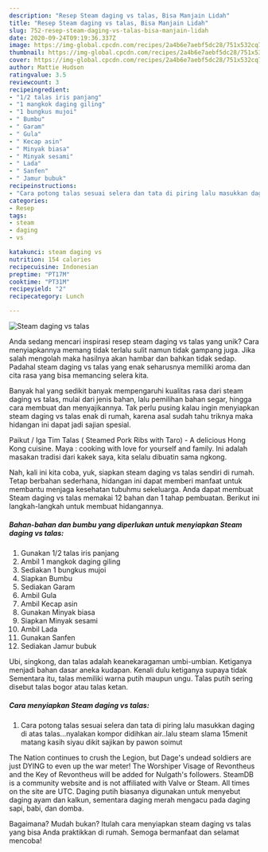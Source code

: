 ```yaml
---
description: "Resep Steam daging vs talas, Bisa Manjain Lidah"
title: "Resep Steam daging vs talas, Bisa Manjain Lidah"
slug: 752-resep-steam-daging-vs-talas-bisa-manjain-lidah
date: 2020-09-24T09:19:36.337Z
image: https://img-global.cpcdn.com/recipes/2a4b6e7aebf5dc28/751x532cq70/steam-daging-vs-talas-foto-resep-utama.jpg
thumbnail: https://img-global.cpcdn.com/recipes/2a4b6e7aebf5dc28/751x532cq70/steam-daging-vs-talas-foto-resep-utama.jpg
cover: https://img-global.cpcdn.com/recipes/2a4b6e7aebf5dc28/751x532cq70/steam-daging-vs-talas-foto-resep-utama.jpg
author: Mattie Hudson
ratingvalue: 3.5
reviewcount: 3
recipeingredient:
- "1/2 talas iris panjang"
- "1 mangkok daging giling"
- "1 bungkus mujoi"
- " Bumbu"
- " Garam"
- " Gula"
- " Kecap asin"
- " Minyak biasa"
- " Minyak sesami"
- " Lada"
- " Sanfen"
- " Jamur bubuk"
recipeinstructions:
- "Cara potong talas sesuai selera dan tata di piring lalu masukkan daging di atas talas...nyalakan kompor didihkan air..lalu steam slama 15menit matang kasih siyau dikit sajikan by pawon soimut"
categories:
- Resep
tags:
- steam
- daging
- vs

katakunci: steam daging vs 
nutrition: 154 calories
recipecuisine: Indonesian
preptime: "PT17M"
cooktime: "PT31M"
recipeyield: "2"
recipecategory: Lunch

---
```



![Steam daging vs talas](https://img-global.cpcdn.com/recipes/2a4b6e7aebf5dc28/751x532cq70/steam-daging-vs-talas-foto-resep-utama.jpg)

Anda sedang mencari inspirasi resep steam daging vs talas yang unik? Cara menyiapkannya memang tidak terlalu sulit namun tidak gampang juga. Jika salah mengolah maka hasilnya akan hambar dan bahkan tidak sedap. Padahal steam daging vs talas yang enak seharusnya memiliki aroma dan cita rasa yang bisa memancing selera kita.

Banyak hal yang sedikit banyak mempengaruhi kualitas rasa dari steam daging vs talas, mulai dari jenis bahan, lalu pemilihan bahan segar, hingga cara membuat dan menyajikannya. Tak perlu pusing kalau ingin menyiapkan steam daging vs talas enak di rumah, karena asal sudah tahu triknya maka hidangan ini dapat jadi sajian spesial.

Paikut / Iga Tim Talas ( Steamed Pork Ribs with Taro) - A delicious Hong Kong cuisine. Maya : cooking with love for yourself and family. Ini adalah masakan tradisi dari kakek saya, kita selalu dibuatin sama ngkong.


Nah, kali ini kita coba, yuk, siapkan steam daging vs talas sendiri di rumah. Tetap berbahan sederhana, hidangan ini dapat memberi manfaat untuk membantu menjaga kesehatan tubuhmu sekeluarga. Anda dapat membuat Steam daging vs talas memakai 12 bahan dan 1 tahap pembuatan. Berikut ini langkah-langkah untuk membuat hidangannya.

<!--inarticleads1-->

##### Bahan-bahan dan bumbu yang diperlukan untuk menyiapkan Steam daging vs talas:

1. Gunakan 1/2 talas iris panjang
1. Ambil 1 mangkok daging giling
1. Sediakan 1 bungkus mujoi
1. Siapkan  Bumbu
1. Sediakan  Garam
1. Ambil  Gula
1. Ambil  Kecap asin
1. Gunakan  Minyak biasa
1. Siapkan  Minyak sesami
1. Ambil  Lada
1. Gunakan  Sanfen
1. Sediakan  Jamur bubuk


Ubi, singkong, dan talas adalah keanekaragaman umbi-umbian. Ketiganya menjadi bahan dasar aneka kudapan. Kenali dulu ketiganya supaya tidak Sementara itu, talas memiliki warna putih maupun ungu. Talas putih sering disebut talas bogor atau talas ketan. 

<!--inarticleads2-->

##### Cara menyiapkan Steam daging vs talas:

1. Cara potong talas sesuai selera dan tata di piring lalu masukkan daging di atas talas...nyalakan kompor didihkan air..lalu steam slama 15menit matang kasih siyau dikit sajikan by pawon soimut


The Nation continues to crush the Legion, but Dage&#39;s undead soldiers are just DYING to even up the war meter! The Worshiper Visage of Revontheus and the Key of Revontheus will be added for Nulgath&#39;s followers. SteamDB is a community website and is not affiliated with Valve or Steam. All times on the site are UTC. Daging putih biasanya digunakan untuk menyebut daging ayam dan kalkun, sementara daging merah mengacu pada daging sapi, babi, dan domba. 

Bagaimana? Mudah bukan? Itulah cara menyiapkan steam daging vs talas yang bisa Anda praktikkan di rumah. Semoga bermanfaat dan selamat mencoba!
